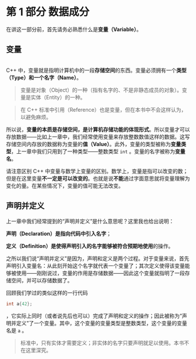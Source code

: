 # 第 1 部分 数据成分

在讲这一部分前，首先请务必熟悉什么是**变量（Variable）**。

## 变量

<h6 id="idx_变量"></h6>

C++ 中，变量就是指明计算机中的一段**存储空间**的东西。变量必须拥有一个**类型（Type）**和一个**名字（Name）**。

> 变量是对象（Object）的一种（指有名字的、不是非静态成员的对象）。变量是实体（Entity）的一种。
> 

> 在 C++ 标准中引用（Reference）也是变量，但在本书中不会这样认为，以避免麻烦。

所以说，**变量的本质是存储空间，是计算机存储功能的体现形式**。所以变量才可以存放数据——比如上一章中，我们经常使用变量来存放整数数值这样的数据。这写存储空间内存放的数据称为变量的**值（Value）**。此外，变量的类型被称为**变量类型**，上一章中我们只用到了一种类型——整数类型 `int` 。变量的名字被称为**变量名**。

请注意区别 C++ 中变量与数学上变量的区别。数学上，变量是指可以改变的数；但是在这里变量**不一定是可以改变的**。也就是说**不能**通过字面意思就将变量理解为变化的量。在某些情况下，变量的值可能无法改变。

## 声明并定义

上一章中我们经常提到的“声明并定义”是什么意思呢？这里我也给出说明：

**声明（Declaration）**是指向代码中**引入名字**；

**定义（Definition）**是使得声明引入的名字能够**被符合预期地使用**的操作。

之所以我们说“声明并定义”是因为，声明和定义是两个过程。对于变量来说，首先声明引入变量名：从此刻开始这个名字就代表一个变量了；其次定义使得该变量能够被使用——刚刚说过，变量的作用是存储数据——因此这个变量就指明了一段存储空间，并可以存储数据了。

回顾我们学过的类似这样的一行代码
```cpp
int a{42};
```
，它实际上同时（或者说先后也可以）完成了声明和定义的操作；因此被称为“声明并定义”了一个变量。其中，这个变量的变量类型是整数类型，这个变量的变量名是 `a` 。

> 标准中，只有实体才需要定义；非实体的名字只要声明就足以使用。本书不在这里深究。